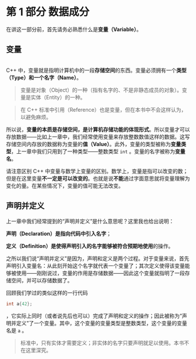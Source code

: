 # 第 1 部分 数据成分

在讲这一部分前，首先请务必熟悉什么是**变量（Variable）**。

## 变量

<h6 id="idx_变量"></h6>

C++ 中，变量就是指明计算机中的一段**存储空间**的东西。变量必须拥有一个**类型（Type）**和一个**名字（Name）**。

> 变量是对象（Object）的一种（指有名字的、不是非静态成员的对象）。变量是实体（Entity）的一种。
> 

> 在 C++ 标准中引用（Reference）也是变量，但在本书中不会这样认为，以避免麻烦。

所以说，**变量的本质是存储空间，是计算机存储功能的体现形式**。所以变量才可以存放数据——比如上一章中，我们经常使用变量来存放整数数值这样的数据。这写存储空间内存放的数据称为变量的**值（Value）**。此外，变量的类型被称为**变量类型**，上一章中我们只用到了一种类型——整数类型 `int` 。变量的名字被称为**变量名**。

请注意区别 C++ 中变量与数学上变量的区别。数学上，变量是指可以改变的数；但是在这里变量**不一定是可以改变的**。也就是说**不能**通过字面意思就将变量理解为变化的量。在某些情况下，变量的值可能无法改变。

## 声明并定义

上一章中我们经常提到的“声明并定义”是什么意思呢？这里我也给出说明：

**声明（Declaration）**是指向代码中**引入名字**；

**定义（Definition）**是使得声明引入的名字能够**被符合预期地使用**的操作。

之所以我们说“声明并定义”是因为，声明和定义是两个过程。对于变量来说，首先声明引入变量名：从此刻开始这个名字就代表一个变量了；其次定义使得该变量能够被使用——刚刚说过，变量的作用是存储数据——因此这个变量就指明了一段存储空间，并可以存储数据了。

回顾我们学过的类似这样的一行代码
```cpp
int a{42};
```
，它实际上同时（或者说先后也可以）完成了声明和定义的操作；因此被称为“声明并定义”了一个变量。其中，这个变量的变量类型是整数类型，这个变量的变量名是 `a` 。

> 标准中，只有实体才需要定义；非实体的名字只要声明就足以使用。本书不在这里深究。